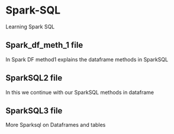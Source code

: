 # Spark-SQL
Learning Spark SQL

## Spark_df_meth_1 file
In Spark DF method1 explains the dataframe methods in SparkSQL

## SparkSQL2 file
In this we continue with our SparkSQL methods in dataframe

## SparkSQL3 file
More Sparksql on Dataframes and tables
